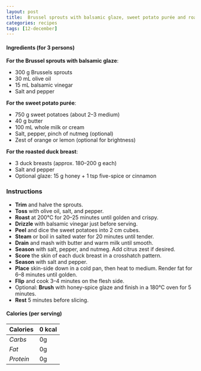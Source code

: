 ```yaml
---
layout: post
title:  Brussel sprouts with balsamic glaze, sweet potato purée and roasted duck breast
categories: recipes
tags: [12-december]
---
```


#### Ingredients (for 3 persons)

**For the Brussel sprouts with balsamic glaze**:
- 300 g Brussels sprouts
- 30 mL olive oil
- 15 mL balsamic vinegar
- Salt and pepper

**For the sweet potato purée**:
- 750 g sweet potatoes (about 2–3 medium)
- 40 g butter
- 100 mL whole milk or cream
- Salt, pepper, pinch of nutmeg (optional)
- Zest of orange or lemon (optional for brightness)

**For the roasted duck breast**:
- 3 duck breasts (approx. 180–200 g each)
- Salt and pepper
- Optional glaze: 15 g honey + 1 tsp five-spice or cinnamon

### Instructions

- **Trim** and halve the sprouts.
- **Toss** with olive oil, salt, and pepper.
- **Roast** at 200°C for 20–25 minutes until golden and crispy.
- **Drizzle** with balsamic vinegar just before serving.
- **Peel** and dice the sweet potatoes into 2 cm cubes.
- **Steam** or boil in salted water for 20 minutes until tender.
- **Drain** and mash with butter and warm milk until smooth.
- **Season** with salt, pepper, and nutmeg. Add citrus zest if desired.
- **Score** the skin of each duck breast in a crosshatch pattern.
- **Season** with salt and pepper.
- **Place** skin-side down in a cold pan, then heat to medium. Render fat for 6–8 minutes until golden.
- **Flip** and cook 3–4 minutes on the flesh side.
- Optional: **Brush** with honey-spice glaze and finish in a 180°C oven for 5 minutes.
- **Rest** 5 minutes before slicing.

#### Calories (per serving)

| **Calories** | 0 kcal |
| ----------- | ----------- |
| *Carbs* | 0g |
| *Fat* | 0g |
| *Protein* | 0g |